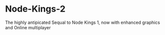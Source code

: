 # Node-Kings-2
The highly antipicated Sequal to Node Kings 1, now with enhanced graphics and Online multiplayer 
